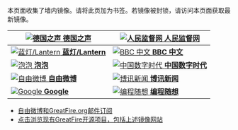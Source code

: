 本页面收集了墙内镜像。请将此页加为书签。若镜像被封锁，请访问本页面获取最新镜像。

<a href="https://welle.global.ssl.fastly.net/" target="welle.glob" title="德国之声 - 免翻墙镜像">![德国之声](https://raw.githubusercontent.com/greatfire/z/master/dw.png "德国之声 - 免翻墙镜像") **德国之声**</a> | <a href="https://rm.global.ssl.fastly.net/" target="rm.global." title="人民监督网 - 免翻墙镜像">![人民监督网](https://raw.githubusercontent.com/greatfire/z/master/renminjianduwang.png "人民监督网 - 免翻墙镜像") **人民监督网**</a>
------------- | -------------
<a href="https://d190vlqkktza4c.cloudfront.net/" target="d190vlqkkt" title="以及自由微博和GreatFire.org官方中文论坛 - 免翻墙镜像">![蓝灯/Lantern](https://raw.githubusercontent.com/greatfire/z/master/lantern.png "以及自由微博和GreatFire.org官方中文论坛 - 免翻墙镜像") **蓝灯/Lantern**</a> | <a href="https://deaobni15v34x.cloudfront.net/" target="deaobni15v" title="BBC 中文 - 免翻墙镜像">![BBC 中文](https://raw.githubusercontent.com/greatfire/z/master/bbc.png "BBC 中文 - 免翻墙镜像") **BBC 中文**</a>
<a href="https://pp9.global.ssl.fastly.net/" target="pp9.global" title="泡泡 - 未经审查的互联网信息 - 免翻墙镜像">![泡泡](https://raw.githubusercontent.com/greatfire/z/master/paopao.png "泡泡 - 未经审查的互联网信息 - 免翻墙镜像") **泡泡**</a> | <a href="https://cdt2.global.ssl.fastly.net/" target="cdt2.globa" title="中国数字时代 - 免翻墙镜像">![中国数字时代](https://raw.githubusercontent.com/greatfire/z/master/cdt.png "中国数字时代 - 免翻墙镜像") **中国数字时代**</a>
<a href="https://d1uewohueuzm4f.cloudfront.net/" target="d1uewohueu" title="自由微博 - 匿名和不受屏蔽的新浪微博搜索 - 免翻墙镜像">![自由微博](https://raw.githubusercontent.com/greatfire/z/master/freeweibo.png "自由微博 - 匿名和不受屏蔽的新浪微博搜索 - 免翻墙镜像") **自由微博**</a> | <a href="https://d2chji0cyzopah.cloudfront.net/" target="d2chji0cyz" title="博讯新闻 - 免翻墙镜像">![博讯新闻](https://raw.githubusercontent.com/greatfire/z/master/boxun.png "博讯新闻 - 免翻墙镜像") **博讯新闻**</a>
<a href="https://d1x0p3lmdequ0z.cloudfront.net/" target="d1x0p3lmde" title="Google - 免翻墙镜像">![Google](https://raw.githubusercontent.com/greatfire/z/master/google.png "Google - 免翻墙镜像") **Google**</a> | <a href="https://d3uj6xm91r4200.cloudfront.net/" target="d3uj6xm91r" title="编程随想的博客 - 免翻墙镜像">![编程随想](https://raw.githubusercontent.com/greatfire/z/master/programthink.png "编程随想的博客 - 免翻墙镜像") **编程随想**</a>


* [自由微博和GreatFire.org邮件订阅](https://b.us7.list-manage.com/subscribe?u=854fca58782082e0cbdf204a0&id=c78949b93c)
* [点击浏览现有GreatFire开源项目，包括上述镜像网站](https://github.com/greatfire/wiki/wiki)
